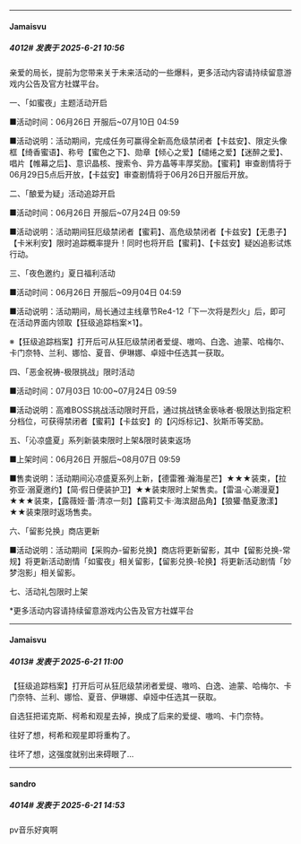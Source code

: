 ﻿
*****

####  Jamaisvu  
##### 4012#       发表于 2025-6-21 10:56

亲爱的局长，提前为您带来关于未来活动的一些爆料，更多活动内容请持续留意游戏内公告及官方社媒平台。

一、「如蜜夜」主题活动开启

■活动时间：06月26日 开服后~07月10日 04:59

■活动说明：活动期间，完成任务可赢得全新高危级禁闭者【卡兹安】、限定头像框【绮香蜜语】、称号【蜜色之下】、勋章【倾心之爱】【缱绻之爱】【迷醉之爱】、唱片【帷幕之后】、意识晶核、搜索令、异方晶等丰厚奖励。【蜜莉】审查剧情将于06月29日5点后开放，【卡兹安】审查剧情将于06月26日开服后开放。

二、「酿爱为疑」活动追踪开启

■活动时间：06月26日 开服后~07月24日 09:59

■活动说明：活动期间狂厄级禁闭者【蜜莉】、高危级禁闭者【卡兹安】【无患子】【卡米利安】限时追踪概率提升！同时也将开启【蜜莉】、【卡兹安】疑凶追影试炼行动。

三、「夜色邀约」夏日福利活动

■活动时间：06月26日 开服后~09月04日 04:59

■活动说明：活动期间，局长通过主线章节Re4-12「下一次将是烈火」后，即可在活动界面内领取【狂级追踪档案×1】。

※【狂级追踪档案】打开后可从狂厄级禁闭者爱缇、嗷呜、白逸、迪蒙、哈梅尔、卡门奈特、兰利、娜恰、夏音、伊琳娜、卓娅中任选其一获取。

四、「恶金祝祷-极限挑战」限时活动

■活动时间：07月03日 10:00~07月24日 09:59

■活动说明：高难BOSS挑战活动限时开启，通过挑战锈金亵咏者·极限达到指定积分档位，可获得禁闭者【蜜莉】【卡兹安】的【闪烁标记】、狄斯币等奖励。

五、「沁凉盛夏」系列新装束限时上架&amp;限时装束返场

■上架时间：06月26日 开服后~08月07日 09:59

■售卖说明：活动期间沁凉盛夏系列上新，【德雷雅·瀚海星芒】★★★装束，【拉弥亚·溺夏邀约】【简·假日便装护卫】★★装束限时上架售卖。【雷温·心潮漫夏】★★★装束，【露薇娅·蕾·清凉一刻】【露莉艾卡·海滨甜品角】【狼獾·酷夏激漾】★★装束限时返场售卖。

六、「留影兑换」商店更新

■活动说明：活动期间【采购办-留影兑换】商店将更新留影，其中【留影兑换-常规】将更新活动剧情「如蜜夜」相关留影，【留影兑换-轮换】将更新活动剧情「妙梦泡影」相关留影。

七、活动礼包限时上架

*更多活动内容请持续留意游戏内公告及官方社媒平台

*****

####  Jamaisvu  
##### 4013#       发表于 2025-6-21 11:00

【狂级追踪档案】打开后可从狂厄级禁闭者爱缇、嗷呜、白逸、迪蒙、哈梅尔、卡门奈特、兰利、娜恰、夏音、伊琳娜、卓娅中任选其一获取。

自选狂把诺克斯、柯希和观星去掉，换成了后来的爱缇、嗷呜、卡门奈特。

往好了想，柯希和观星即将重构了。

往坏了想，这强度就别出来碍眼了...


*****

####  sandro  
##### 4014#       发表于 2025-6-21 14:53

pv音乐好爽啊

